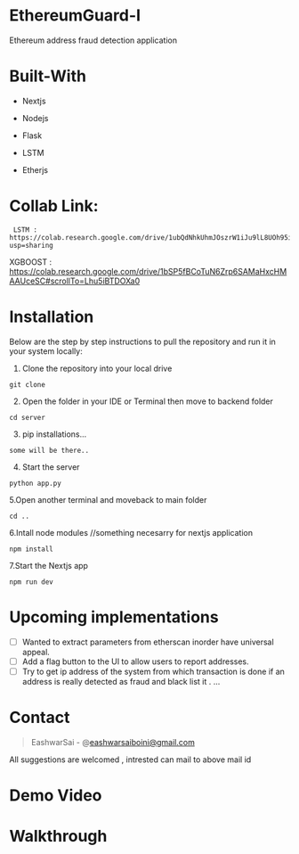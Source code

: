 # EthereumGuard-I 
Ethereum address fraud detection application
# Built-With 
- Nextjs
+ Nodejs
- Flask
+ LSTM
- Etherjs

# Collab Link:
```
 LSTM : https://colab.research.google.com/drive/1ubQdNhkUhmJOszrW1iJu9lL8UOh95iPk?usp=sharing
```
XGBOOST : https://colab.research.google.com/drive/1bSP5fBCoTuN6Zrp6SAMaHxcHMAAUceSC#scrollTo=Lhu5iBTDOXa0

# Installation
Below are the step by step instructions to pull the repository and run it in your system locally:
  
  1. Clone the repository into your local drive
  ```
  git clone 
  ```
  2. Open the folder in your IDE or Terminal then move to backend folder
  ```
  cd server
  ```
  3. pip installations...
  ```
  some will be there..
  ```
  4. Start the server
  ```
  python app.py
  ```
  5.Open another terminal and moveback to main folder
  ```
  cd ..
  ```
  6.Intall node modules //something necesarry for nextjs application
  ```
  npm install
  ```
  7.Start the Nextjs app
  ```
  npm run dev
  ```
# Upcoming implementations
- [ ] Wanted to extract parameters from etherscan inorder have universal appeal.
- [ ] Add a flag button to the UI to allow users to report addresses.
- [ ] Try to get ip address of the system from which transaction is done if an address is really detected as fraud and black list it .
...
# Contact 
  > EashwarSai  - @eashwarsaiboini@gmail.com

 All suggestions are welcomed , intrested can mail to above mail id

# Demo Video


# Walkthrough

